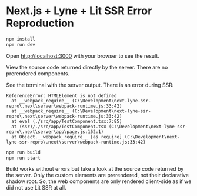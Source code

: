# Next.js + Lyne + Lit SSR Error Reproduction

```bash
npm install
npm run dev
```

Open [http://localhost:3000](http://localhost:3000) with your browser to see the result.

View the source code returned directly by the server. There are no prerendered components.

See the terminal with the server output. There is an error during SSR:

```text
ReferenceError: HTMLElement is not defined
  at __webpack_require__ (C:\Development\next-lyne-ssr-repro\.next\server\webpack-runtime.js:33:42)
  at __webpack_require__ (C:\Development\next-lyne-ssr-repro\.next\server\webpack-runtime.js:33:42)
  at eval (./src/app/TestComponent.tsx:7:85)
  at (ssr)/./src/app/TestComponent.tsx (C:\Development\next-lyne-ssr-repro\.next\server\app\page.js:162:1)
  at Object.__webpack_require__ [as require] (C:\Development\next-lyne-ssr-repro\.next\server\webpack-runtime.js:33:42)
```

```bash
npm run build
npm run start
```

Build works without errors but take a look at the source code returned by the server. Only the custom elements are prerendered, not their declarative shadow root. So, the web components are only rendered client-side as if we did not use Lit SSR at all.
